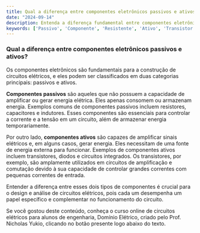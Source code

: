 ```yaml
---
title: Qual a diferença entre componentes eletrônicos passivos e ativos?
date: "2024-09-14"
description: Entenda a diferença fundamental entre componentes eletrônicos passivos e ativos no contexto de circuitos elétricos.
keywords: ['Passivo', 'Componente', 'Resistente', 'Ativo', 'Transistor', 'Eletrônico', 'Fonte']
---
```


### Qual a diferença entre componentes eletrônicos passivos e ativos?

Os componentes eletrônicos são fundamentais para a construção de circuitos elétricos, e eles podem ser classificados em duas categorias principais: passivos e ativos. 

**Componentes passivos** são aqueles que não possuem a capacidade de amplificar ou gerar energia elétrica. Eles apenas consomem ou armazenam energia. Exemplos comuns de componentes passivos incluem resistores, capacitores e indutores. Esses componentes são essenciais para controlar a corrente e a tensão em um circuito, além de armazenar energia temporariamente.

Por outro lado, **componentes ativos** são capazes de amplificar sinais elétricos e, em alguns casos, gerar energia. Eles necessitam de uma fonte de energia externa para funcionar. Exemplos de componentes ativos incluem transistores, diodos e circuitos integrados. Os transistores, por exemplo, são amplamente utilizados em circuitos de amplificação e comutação devido à sua capacidade de controlar grandes correntes com pequenas correntes de entrada.

Entender a diferença entre esses dois tipos de componentes é crucial para o design e análise de circuitos elétricos, pois cada um desempenha um papel específico e complementar no funcionamento do circuito.

Se você gostou deste conteúdo, conheça o curso online de circuitos elétricos para alunos de engenharia, Domínio Elétrico, criado pelo Prof. Nicholas Yukio, clicando no botão presente logo abaixo do texto.